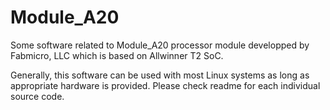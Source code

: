 # Module_A20
Some software related to Module_A20 processor module developped by Fabmicro, LLC which is based on Allwinner T2 SoC.

Generally, this software can be used with most Linux systems as long as appropriate hardware is provided. Please check readme for each individual source code.
